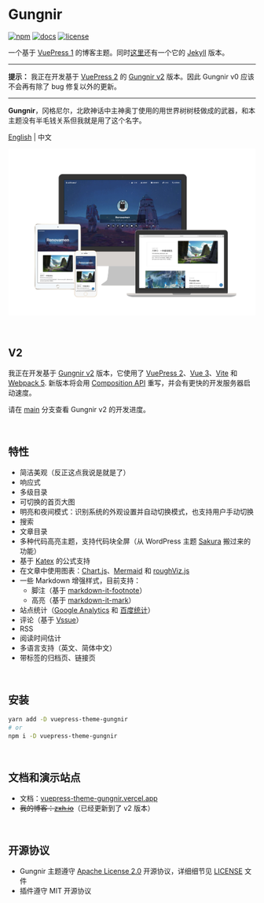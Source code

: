 # Gungnir

[![npm](https://img.shields.io/npm/v/vuepress-theme-gungnir.svg?style=flat-square&logo=npm)](https://www.npmjs.com/package/vuepress-theme-gungnir) [![docs](https://img.shields.io/badge/Docs-Gungnir-26A2FF?style=flat-square)](https://vuepress-theme-gungnir.vercel.app/docs/) [![license](https://img.shields.io/badge/License-Apache--2.0-green?style=flat-square)](LICENSE)

一个基于 [VuePress 1](https://vuepress.vuejs.org/) 的博客主题。同时[这里](https://github.com/Renovamen/jekyll-theme-gungnir)还有一个它的 [Jekyll](https://jekyllrb.com/) 版本。

---

**提示：** 我正在开发基于 [VuePress 2](https://v2.vuepress.vuejs.org/) 的 [Gungnir v2](https://github.com/Renovamen/vuepress-theme-gungnir) 版本。因此 Gungnir v0 应该不会再有除了 bug 修复以外的更新。

---

**Gungnir**，冈格尼尔，北欧神话中主神奥丁使用的用世界树树枝做成的武器，和本主题没有半毛钱关系但我就是用了这个名字。

[English](README.md) | 中文

![preview](docs/.vuepress/public/img/docs/gungnir.jpg)


&nbsp;

## V2

我正在开发基于 [Gungnir v2](https://github.com/Renovamen/vuepress-theme-gungnir/tree/v2) 版本，它使用了 [VuePress 2](https://v2.vuepress.vuejs.org/zh/)、[Vue 3](https://v3.cn.vuejs.org/)、[Vite](https://cn.vitejs.dev/) 和 [Webpack 5](https://webpack.docschina.org/). 新版本将会用 [Composition API](https://v3.cn.vuejs.org/guide/composition-api-introduction.html) 重写，并会有更快的开发服务器启动速度。

请在 [main](https://github.com/Renovamen/vuepress-theme-gungnir) 分支查看 Gungnir v2 的开发进度。


&nbsp;

## 特性

- 简洁美观（反正这点我说是就是了）
- 响应式
- 多级目录
- 可切换的首页大图
- 明亮和夜间模式：识别系统的外观设置并自动切换模式，也支持用户手动切换
- 搜索
- 文章目录
- 多种代码高亮主题，支持代码块全屏（从 WordPress 主题 [Sakura](https://github.com/mashirozx/Sakura) 搬过来的功能）
- 基于 [Katex](https://github.com/KaTeX/KaTeX) 的公式支持
- 在文章中使用图表：[Chart.js](https://www.chartjs.org)、[Mermaid](https://mermaid-js.github.io) 和 [roughViz.js](https://github.com/jwilber/roughViz)
- 一些 Markdown 增强样式，目前支持：
  - 脚注（基于 [markdown-it-footnote](https://github.com/markdown-it/markdown-it-footnote)）
  - 高亮（基于 [markdown-it-mark](https://github.com/markdown-it/markdown-it-mark)）
- 站点统计（[Google Analytics](https://analytics.google.com/) 和 [百度统计](https://tongji.baidu.com/)）
- 评论（基于 [Vssue](https://github.com/meteorlxy/vssue)）
- RSS
- 阅读时间估计
- 多语言支持（英文、简体中文）
- 带标签的归档页、链接页


&nbsp;

## 安装

```bash
yarn add -D vuepress-theme-gungnir
# or
npm i -D vuepress-theme-gungnir
```


&nbsp;

## 文档和演示站点

- 文档：[vuepress-theme-gungnir.vercel.app](https://vuepress-theme-gungnir.vercel.app/)
- ~~我的博客：[zxh.io](https://zxh.io)~~（已经更新到了 v2 版本）


&nbsp;

## 开源协议

- Gungnir 主题遵守 [Apache License 2.0](https://www.apache.org/licenses/LICENSE-2.0) 开源协议，详细细节见 [LICENSE](packages/theme-gungnir/LICENSE) 文件
- 插件遵守 MIT 开源协议
